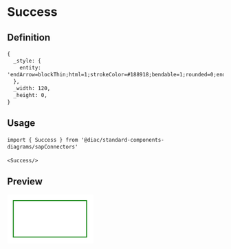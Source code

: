 # Success

## Definition

```
{
  _style: { 
    entity: 'endArrow=blockThin;html=1;strokeColor=#188918;bendable=1;rounded=0;endFill=1;endSize=4;strokeWidth=1.5;startSize=4;startArrow=none;startFill=0;',
  },
  _width: 120,
  _height: 0,
}
```

## Usage

```
import { Success } from '@diac/standard-components-diagrams/sapConnectors'

<Success/>
```

## Preview

<img src="./success.png" width="200"/>

